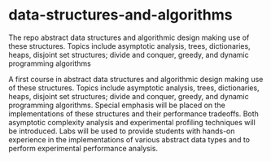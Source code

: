 # data-structures-and-algorithms
The repo abstract data structures and algorithmic design making use of these structures. Topics include     asymptotic analysis, trees, dictionaries, heaps, disjoint set structures; divide and conquer, greedy, and dynamic programming algorithms

A first course in abstract data structures and algorithmic design making use of these structures. Topics include asymptotic analysis, trees, dictionaries, heaps, disjoint set structures; divide and conquer, greedy, and dynamic programming algorithms. Special emphasis will be placed on the implementations of these structures and their performance tradeoffs. Both asymptotic complexity analysis and experimental profiling techniques will be introduced. Labs will be used to provide students with hands-on experience in the implementations of various abstract data types and to perform experimental performance analysis.
